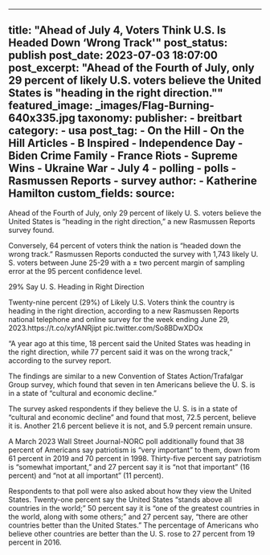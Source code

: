 
---
title: "Ahead of July 4, Voters Think U.S. Is Headed Down ‘Wrong Track&#39;" 
post_status: publish
post_date: 2023-07-03 18:07:00 
post_excerpt: "Ahead of the Fourth of July, only 29 percent of likely U.S. voters believe the United States is &quot;heading in the right direction.&quot;"
featured_image: _images/Flag-Burning-640x335.jpg 
taxonomy:
    publisher:
        - breitbart
    category:
        - usa 
    post_tag:
        - On the Hill
        - On the Hill Articles
        - B Inspired
        - Independence Day
        - Biden Crime Family
        - France Riots
        - Supreme Wins
        - Ukraine War
        - July 4
        - polling
        - polls
        - Rasmussen Reports
        - survey
    author:
        - Katherine Hamilton
custom_fields:
    source: 
---
Ahead of the Fourth of July, only 29 percent of likely U. S. voters believe the United States is “heading in the right direction,” a new Rasmussen Reports survey found.

Conversely, 64 percent of voters think the nation is “headed down the wrong track.” Rasmussen Reports conducted the survey with 1,743 likely U. S. voters between June 25-29 with a ± two percent margin of sampling error at the 95 percent confidence level.

29% Say U. S. Heading in Right Direction

Twenty-nine percent (29%) of Likely U.S. Voters think the country is heading in the right direction, according to a new Rasmussen Reports national telephone and online survey for the week ending June 29, 2023.https:&#x2F;&#x2F;t.co&#x2F;xyfANRjipt pic.twitter.com&#x2F;So8BDwXDOx

“A year ago at this time, 18 percent said the United States was heading in the right direction, while 77 percent said it was on the wrong track,” according to the survey report.

The findings are similar to a new Convention of States Action&#x2F;Trafalgar Group survey, which found that seven in ten Americans believe the U. S. is in a state of “cultural and economic decline.”

The survey asked respondents if they believe the U. S. is in a state of “cultural and economic decline” and found that most, 72.5 percent, believe it is. Another 21.6 percent believe it is not, and 5.9 percent remain unsure.

A March 2023 Wall Street Journal-NORC poll additionally found that 38 percent of Americans say patriotism is “very important” to them, down from 61 percent in 2019 and 70 percent in 1998. Thirty-five percent say patriotism is “somewhat important,” and 27 percent say it is “not that important” (16 percent) and “not at all important” (11 percent).

Respondents to that poll were also asked about how they view the United States. Twenty-one percent say the United States “stands above all countries in the world;” 50 percent say it is “one of the greatest countries in the world, along with some others;” and 27 percent say, “there are other countries better than the United States.” The percentage of Americans who believe other countries are better than the U. S. rose to 27 percent from 19 percent in 2016. 